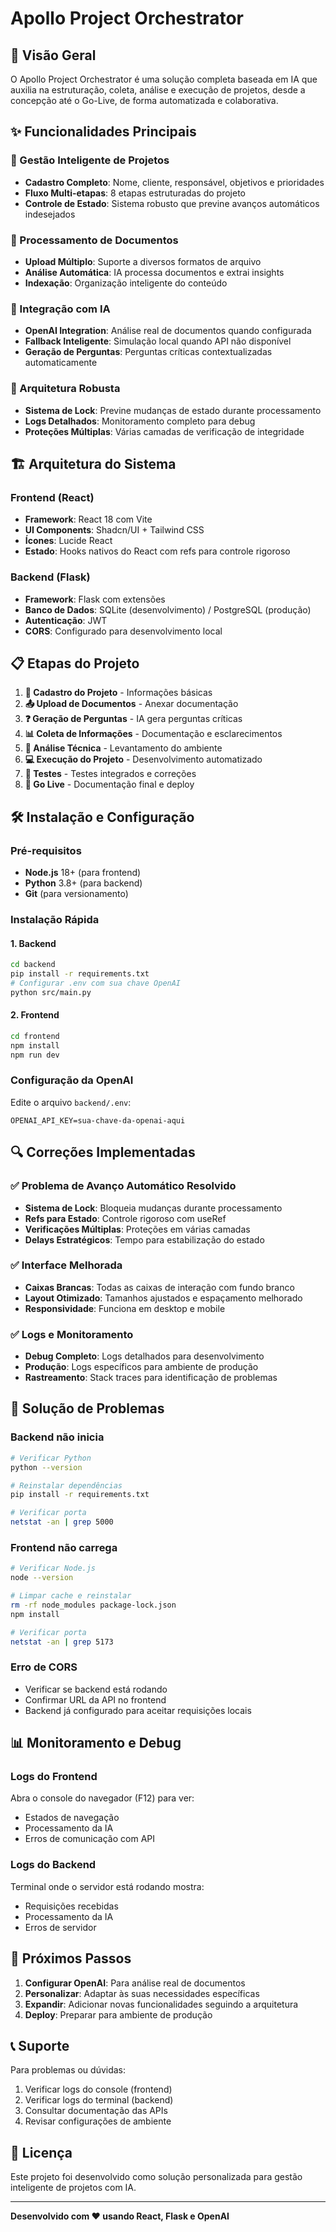 # Apollo Project Orchestrator

## 🚀 Visão Geral
O Apollo Project Orchestrator é uma solução completa baseada em IA que auxilia na estruturação, coleta, análise e execução de projetos, desde a concepção até o Go-Live, de forma automatizada e colaborativa.

## ✨ Funcionalidades Principais

### 🎯 Gestão Inteligente de Projetos
- **Cadastro Completo**: Nome, cliente, responsável, objetivos e prioridades
- **Fluxo Multi-etapas**: 8 etapas estruturadas do projeto
- **Controle de Estado**: Sistema robusto que previne avanços automáticos indesejados

### 📄 Processamento de Documentos
- **Upload Múltiplo**: Suporte a diversos formatos de arquivo
- **Análise Automática**: IA processa documentos e extrai insights
- **Indexação**: Organização inteligente do conteúdo

### 🤖 Integração com IA
- **OpenAI Integration**: Análise real de documentos quando configurada
- **Fallback Inteligente**: Simulação local quando API não disponível
- **Geração de Perguntas**: Perguntas críticas contextualizadas automaticamente

### 🔧 Arquitetura Robusta
- **Sistema de Lock**: Previne mudanças de estado durante processamento
- **Logs Detalhados**: Monitoramento completo para debug
- **Proteções Múltiplas**: Várias camadas de verificação de integridade

## 🏗️ Arquitetura do Sistema

### Frontend (React)
- **Framework**: React 18 com Vite
- **UI Components**: Shadcn/UI + Tailwind CSS
- **Ícones**: Lucide React
- **Estado**: Hooks nativos do React com refs para controle rigoroso

### Backend (Flask)
- **Framework**: Flask com extensões
- **Banco de Dados**: SQLite (desenvolvimento) / PostgreSQL (produção)
- **Autenticação**: JWT
- **CORS**: Configurado para desenvolvimento local

## 📋 Etapas do Projeto

1. **📝 Cadastro do Projeto** - Informações básicas
2. **📤 Upload de Documentos** - Anexar documentação
3. **❓ Geração de Perguntas** - IA gera perguntas críticas
4. **📊 Coleta de Informações** - Documentação e esclarecimentos
5. **🔧 Análise Técnica** - Levantamento do ambiente
6. **💻 Execução do Projeto** - Desenvolvimento automatizado
7. **🧪 Testes** - Testes integrados e correções
8. **🚀 Go Live** - Documentação final e deploy

## 🛠️ Instalação e Configuração

### Pré-requisitos
- **Node.js** 18+ (para frontend)
- **Python** 3.8+ (para backend)
- **Git** (para versionamento)

### Instalação Rápida

#### 1. Backend
```bash
cd backend
pip install -r requirements.txt
# Configurar .env com sua chave OpenAI
python src/main.py
```

#### 2. Frontend
```bash
cd frontend
npm install
npm run dev
```

### Configuração da OpenAI
Edite o arquivo `backend/.env`:
```env
OPENAI_API_KEY=sua-chave-da-openai-aqui
```

## 🔍 Correções Implementadas

### ✅ Problema de Avanço Automático Resolvido
- **Sistema de Lock**: Bloqueia mudanças durante processamento
- **Refs para Estado**: Controle rigoroso com useRef
- **Verificações Múltiplas**: Proteções em várias camadas
- **Delays Estratégicos**: Tempo para estabilização do estado

### ✅ Interface Melhorada
- **Caixas Brancas**: Todas as caixas de interação com fundo branco
- **Layout Otimizado**: Tamanhos ajustados e espaçamento melhorado
- **Responsividade**: Funciona em desktop e mobile

### ✅ Logs e Monitoramento
- **Debug Completo**: Logs detalhados para desenvolvimento
- **Produção**: Logs específicos para ambiente de produção
- **Rastreamento**: Stack traces para identificação de problemas

## 🚨 Solução de Problemas

### Backend não inicia
```bash
# Verificar Python
python --version

# Reinstalar dependências
pip install -r requirements.txt

# Verificar porta
netstat -an | grep 5000
```

### Frontend não carrega
```bash
# Verificar Node.js
node --version

# Limpar cache e reinstalar
rm -rf node_modules package-lock.json
npm install

# Verificar porta
netstat -an | grep 5173
```

### Erro de CORS
- Verificar se backend está rodando
- Confirmar URL da API no frontend
- Backend já configurado para aceitar requisições locais

## 📊 Monitoramento e Debug

### Logs do Frontend
Abra o console do navegador (F12) para ver:
- Estados de navegação
- Processamento da IA
- Erros de comunicação com API

### Logs do Backend
Terminal onde o servidor está rodando mostra:
- Requisições recebidas
- Processamento da IA
- Erros de servidor

## 🔮 Próximos Passos

1. **Configurar OpenAI**: Para análise real de documentos
2. **Personalizar**: Adaptar às suas necessidades específicas
3. **Expandir**: Adicionar novas funcionalidades seguindo a arquitetura
4. **Deploy**: Preparar para ambiente de produção

## 📞 Suporte

Para problemas ou dúvidas:
1. Verificar logs do console (frontend)
2. Verificar logs do terminal (backend)
3. Consultar documentação das APIs
4. Revisar configurações de ambiente

## 📄 Licença

Este projeto foi desenvolvido como solução personalizada para gestão inteligente de projetos com IA.

---

**Desenvolvido com ❤️ usando React, Flask e OpenAI**

